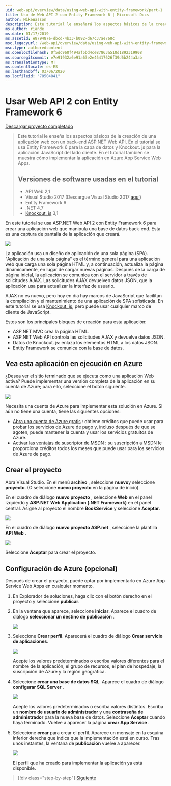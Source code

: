 ```yaml
---
uid: web-api/overview/data/using-web-api-with-entity-framework/part-1
title: Uso de Web API 2 con Entity Framework 6 | Microsoft Docs
author: MikeWasson
description: Este tutorial le enseñará los aspectos básicos de la creación de una aplicación web con un ASP.NET Web API back-end. En el tutorial se usa Entity Framework 6 para los datos...
ms.author: riande
ms.date: 01/17/2019
ms.assetid: e879487e-dbcd-4b33-b092-d67c37ae768c
msc.legacyurl: /web-api/overview/data/using-web-api-with-entity-framework/part-1
msc.type: authoredcontent
ms.openlocfilehash: 0f5dc960f494af5bd4ce87863a510d1892319908
ms.sourcegitcommit: e7e91932a6e91a63e2e46417626f39d6b244a3ab
ms.translationtype: MT
ms.contentlocale: es-ES
ms.lasthandoff: 03/06/2020
ms.locfileid: "78504841"
---
```

# <a name="using-web-api-2-with-entity-framework-6"></a>Usar Web API 2 con Entity Framework 6

[Descargar proyecto completado](https://github.com/MikeWasson/BookService)

> Este tutorial le enseña los aspectos básicos de la creación de una aplicación web con un back-end ASP.NET Web API. En el tutorial se usa Entity Framework 6 para la capa de datos y Knockout. js para la aplicación JavaScript del lado cliente. En el tutorial también se muestra cómo implementar la aplicación en Azure App Service Web Apps.
>
> ## <a name="software-versions-used-in-the-tutorial"></a>Versiones de software usadas en el tutorial
>
> - API Web 2,1
> - Visual Studio 2017 (Descargue Visual Studio 2017 [aquí](https://visualstudio.microsoft.com/downloads/?utm_medium=microsoft&utm_source=docs.microsoft.com&utm_campaign=button+cta&utm_content=download+vs2017))
> - Entity Framework 6
> - .NET 4.7
> - [Knockout. js](http://knockoutjs.com/) 3,1

En este tutorial se usa ASP.NET Web API 2 con Entity Framework 6 para crear una aplicación web que manipula una base de datos back-end. Esta es una captura de pantalla de la aplicación que creará.

[![](part-1/_static/image2.png)](part-1/_static/image1.png)

La aplicación usa un diseño de aplicación de una sola página (SPA). "Aplicación de una sola página" es el término general para una aplicación web que carga una sola página HTML y, a continuación, actualiza la página dinámicamente, en lugar de cargar nuevas páginas. Después de la carga de página inicial, la aplicación se comunica con el servidor a través de solicitudes AJAX. Las solicitudes AJAX devuelven datos JSON, que la aplicación usa para actualizar la interfaz de usuario.

AJAX no es nuevo, pero hoy en día hay marcos de JavaScript que facilitan la compilación y el mantenimiento de una aplicación de SPA sofisticada. En este tutorial se usa [Knockout. js](http://knockoutjs.com/), pero puede usar cualquier marco de cliente de JavaScript.

Estos son los principales bloques de creación para esta aplicación:

- ASP.NET MVC crea la página HTML.
- ASP.NET Web API controla las solicitudes AJAX y devuelve datos JSON.
- Datos de Knockout. js: enlaza los elementos HTML a los datos JSON.
- Entity Framework se comunica con la base de datos.

## <a name="see-this-app-running-on-azure"></a>Vea esta aplicación en ejecución en Azure

¿Desea ver el sitio terminado que se ejecuta como una aplicación Web activa? Puede implementar una versión completa de la aplicación en su cuenta de Azure; para ello, seleccione el botón siguiente.

[![](http://azuredeploy.net/deploybutton.png)](https://azuredeploy.net/?WT.mc_id=deploy_azure_aspnet&repository=https://github.com/tfitzmac/BookService)

Necesita una cuenta de Azure para implementar esta solución en Azure. Si aún no tiene una cuenta, tiene las siguientes opciones:

- [Abra una cuenta de Azure gratis](https://azure.microsoft.com/pricing/free-trial/?WT.mc_id=A443DD604) : obtiene créditos que puede usar para probar los servicios de Azure de pago y, incluso después de que se agoten, puede mantener la cuenta y usar los servicios gratuitos de Azure.
- [Activar las ventajas de suscriptor de MSDN](https://azure.microsoft.com/pricing/member-offers/msdn-benefits-details/?WT.mc_id=A443DD604) : su suscripción a MSDN le proporciona créditos todos los meses que puede usar para los servicios de Azure de pago.

## <a name="create-the-project"></a>Crear el proyecto

Abra Visual Studio. En el menú **archivo** , seleccione **nuevo**y seleccione **proyecto**. (O seleccione **nuevo proyecto** en la página de inicio).

En el cuadro de diálogo **nuevo proyecto** , seleccione **Web** en el panel izquierdo y **ASP.NET Web Application (.NET Framework)** en el panel central. Asigne al proyecto el nombre **BookService** y seleccione **Aceptar**.

[![](part-1/_static/image11.png)](part-1/_static/image11.png)

En el cuadro de diálogo **nuevo proyecto ASP.net** , seleccione la plantilla **API Web** .

[![](part-1/_static/image12.png)](part-1/_static/image12.png)

Seleccione **Aceptar** para crear el proyecto.

## <a name="configure-azure-settings-optional"></a>Configuración de Azure (opcional)

Después de crear el proyecto, puede optar por implementarlo en Azure App Service Web Apps en cualquier momento. 

1. En Explorador de soluciones, haga clic con el botón derecho en el proyecto y seleccione **publicar**.

2. En la ventana que aparece, seleccione **iniciar**. Aparece el cuadro de diálogo **seleccionar un destino de publicación** .

   [![](part-1/_static/image14.png)](part-1/_static/image14.png)

3. Seleccione **Crear perfil**. Aparecerá el cuadro de diálogo **Crear servicio de aplicaciones**.

   [![](part-1/_static/image15.png)](part-1/_static/image15.png)

   Acepte los valores predeterminados o escriba valores diferentes para el nombre de la aplicación, el grupo de recursos, el plan de hospedaje, la suscripción de Azure y la región geográfica. 

4. Seleccione **crear una base de datos SQL**. Aparece el cuadro de diálogo **configurar SQL Server** . 

   [![](part-1/_static/image16.png)](part-1/_static/image16.png)

   Acepte los valores predeterminados o escriba valores distintos. Escriba un **nombre de usuario de administrador** y una **contraseña de administrador** para la nueva base de datos. Seleccione **Aceptar** cuando haya terminado. Vuelve a aparecer la página **crear App Service** .

5. Seleccione **crear** para crear el perfil. Aparece un mensaje en la esquina inferior derecha que indica que la implementación está en curso. Tras unos instantes, la ventana de **publicación** vuelve a aparecer.

    [![](part-1/_static/image17.png)](part-1/_static/image17.png)
   
    El perfil que ha creado para implementar la aplicación ya está disponible. 

> [!div class="step-by-step"]
> [Siguiente](part-2.md)
